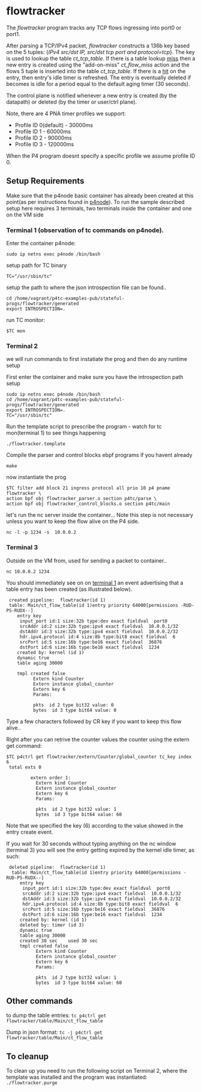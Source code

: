 # flowtracker

The *flowtracker* program tracks any TCP flows ingressing into port0 or port1.

After parsing a TCP/IPv4 packet, *flowtracker* constructs a 136b key based on the 5 tuples: {*IPv4 src/dst IP, src/dst tcp port and protocol=tcp*}. The key is used to lookup the table *ct_tcp_table*. If there is a table lookup <u>miss</u> then a new entry is created using the "add-on-miss" *ct_flow_miss* action and the flows 5 tuple is inserted into the table *ct_tcp_table*. If there is a <u>hit</u> on the entry, then entry's idle timer is refreshed. The entry is eventually deleted if becomes is idle for a period equal to the default aging timer (30 seconds).

The control plane is notified whenever a new entry is created (by the datapath) or deleted (by the timer or user/ctrl plane).

Note, there are 4 PNA timer profiles we support:

 - Profile ID 0(default) - 30000ms
 - Profile ID 1 - 60000ms
 - Profile ID 2 - 90000ms
 - Profile ID 3 - 120000ms

When the P4 program doesnt specify a specific profile we assume profile ID 0.

## Setup Requirements

Make sure that the p4node basic container has already been created at this point(as per instructions found in [p4node](https://github.com/p4tc-dev/p4tc-examples-pub.git)). To run the sample described setup here requires 3 terminals, two terminals inside the container and one on the VM side

### Terminal 1 (observation of tc commands on p4node).

Enter the container p4node:

`sudo ip netns exec p4node /bin/bash`

setup path for TC binary

`TC="/usr/sbin/tc"`

setup the path to where the json introspection file can be found..

```
cd /home/vagrant/p4tc-examples-pub/stateful-progs/flowtracker/generated
export INTROSPECTION=.
```

run TC monitor:

`$TC mon`

### Terminal 2

we will run commands to first instatiate the prog and then do any runtime setup

First enter the container and make sure you have the introspection path setup

```
sudo ip netns exec p4node /bin/bash
cd /home/vagrant/p4tc-examples-pub/stateful-progs/flowtracker/generated
export INTROSPECTION=.
TC="/usr/sbin/tc"
```

Run the template script to prescribe the program - watch for tc mon(terminal 1) to see things happening

`./flowtracker.template`

Compile the parser and control blocks ebpf programs if you havent already

`make`

now instantiate the prog

```
$TC filter add block 21 ingress protocol all prio 10 p4 pname flowtracker \
action bpf obj flowtracker_parser.o section p4tc/parse \
action bpf obj flowtracker_control_blocks.o section p4tc/main
```

let's run the nc server inside the container... Note this step is not necessary unless you want to keep the flow alive on the P4 side.

`nc -l -p 1234 -s  10.0.0.2`

### Terminal 3

Outside on the VM from, used for sending a packet to container..

`nc 10.0.0.2 1234`

You should immediately see on on <u>terminal 1</u> an event advertising that a table entry has been created (as illustrated below).

```
 created pipeline:  flowtracker(id 1)
 table: Main/ct_flow_table(id 1)entry priority 64000[permissions -RUD-PS-RUDX--]
    entry key
     input_port id:1 size:32b type:dev exact fieldval  port0
     srcAddr id:2 size:32b type:ipv4 exact fieldval  10.0.0.1/32
     dstAddr id:3 size:32b type:ipv4 exact fieldval  10.0.0.2/32
     hdr.ipv4.protocol id:4 size:8b type:bit8 exact fieldval  6
     srcPort id:5 size:16b type:be16 exact fieldval  36876
     dstPort id:6 size:16b type:be16 exact fieldval  1234
    created by: kernel (id 1)
    dynamic true
    table aging 30000

    tmpl created false
          Extern kind Counter
          Extern instance global_counter
          Extern key 6
          Params:

          pkts  id 2 type bit32 value: 0
          bytes  id 3 type bit64 value: 0
```

Type a few characters followed by CR key if you want to keep this flow alive..

Right after you can retrive the counter values the counter using the extern get command:

```
$TC p4ctrl get flowtracker/extern/Counter/global_counter tc_key index 6
 total exts 0
 
         extern order 1:
           Extern kind Counter
           Extern instance global_counter
           Extern key 6
           Params:
 
           pkts  id 2 type bit32 value: 1
           bytes  id 3 type bit64 value: 60
```

Note that we specified the key (6) according to the value showed in the entry create event.

If you wait for 30 seconds without typing anything on the nc window (terminal 3) you will see the entry getting expired by the kernel idle timer, as such:

```
 deleted pipeline:  flowtracker(id 1)
  table: Main/ct_flow_table(id 1)entry priority 64000[permissions -RUD-PS-RUDX--]
     entry key
      input_port id:1 size:32b type:dev exact fieldval  port0
      srcAddr id:2 size:32b type:ipv4 exact fieldval  10.0.0.1/32
      dstAddr id:3 size:32b type:ipv4 exact fieldval  10.0.0.2/32
      hdr.ipv4.protocol id:4 size:8b type:bit8 exact fieldval  6
      srcPort id:5 size:16b type:be16 exact fieldval  36876
      dstPort id:6 size:16b type:be16 exact fieldval  1234
     created by: kernel (id 1)
     deleted by: timer (id 3)
     dynamic true
     table aging 30000
     created 30 sec    used 30 sec
     tmpl created false
           Extern kind Counter
           Extern instance global_counter
           Extern key 6
           Params:
 
           pkts  id 2 type bit32 value: 1
           bytes  id 3 type bit64 value: 60
```

Other commands
---------------
to dump the table entries:
`tc p4ctrl get flowtracker/table/Main/ct_flow_table`

Dump in json format:
`tc -j p4ctrl get flowtracker/table/Main/ct_flow_table`

To cleanup
----------
To clean up you need to run the following script on Terminal 2, where the template was installed and the program was instantiated:
`./flowtracker.purge`
